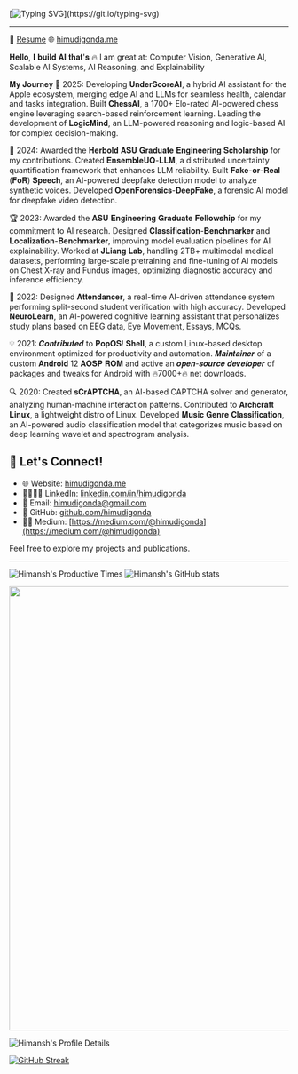 [![Typing SVG](https://readme-typing-svg.herokuapp.com?&pause=3000&duration=1000&color=FF0000&center=true&width=440&height=70&lines=I'm+Himansh+Mudigonda!)](https://git.io/typing-svg)

---

📄 [Resume](https://docs.google.com/document/d/1CKc8khM8-MQzm2kvYjrlrGvkbN9oZyH9YCuXJPehxFE/edit?usp=sharing) 🌐 [himudigonda.me](https://himudigonda.me)

𝐇𝐞𝐥𝐥𝐨, 𝐈 𝐛𝐮𝐢𝐥𝐝 𝐀𝐈 𝐭𝐡𝐚𝐭'𝐬 🔥
I am great at: Computer Vision, Generative AI, Scalable AI Systems, AI Reasoning, and Explainability

𝐌𝐲 𝐉𝐨𝐮𝐫𝐧𝐞𝐲
🚀 2025: Developing 𝐔𝐧𝐝𝐞𝐫𝐒𝐜𝐨𝐫𝐞𝐀𝐈, a hybrid AI assistant for the Apple ecosystem, merging edge AI and LLMs for seamless health, calendar and tasks integration. Built 𝐂𝐡𝐞𝐬𝐬𝐀𝐈, a 1700+ Elo-rated AI-powered chess engine leveraging search-based reinforcement learning. Leading the development of 𝐋𝐨𝐠𝐢𝐜𝐌𝐢𝐧𝐝, an LLM-powered reasoning and logic-based AI for complex decision-making.

🧠 2024: Awarded the 𝐇𝐞𝐫𝐛𝐨𝐥𝐝 𝐀𝐒𝐔 𝐆𝐫𝐚𝐝𝐮𝐚𝐭𝐞 𝐄𝐧𝐠𝐢𝐧𝐞𝐞𝐫𝐢𝐧𝐠 𝐒𝐜𝐡𝐨𝐥𝐚𝐫𝐬𝐡𝐢𝐩 for my contributions. Created 𝐄𝐧𝐬𝐞𝐦𝐛𝐥𝐞𝐔𝐐-𝐋𝐋𝐌, a distributed uncertainty quantification framework that enhances LLM reliability. Built 𝐅𝐚𝐤𝐞-𝐨𝐫-𝐑𝐞𝐚𝐥 (𝐅𝐨𝐑) 𝐒𝐩𝐞𝐞𝐜𝐡, an AI-powered deepfake detection model to analyze synthetic voices. Developed 𝐎𝐩𝐞𝐧𝐅𝐨𝐫𝐞𝐧𝐬𝐢𝐜𝐬-𝐃𝐞𝐞𝐩𝐅𝐚𝐤𝐞, a forensic AI model for deepfake video detection.

🏆 2023: Awarded the 𝐀𝐒𝐔 𝐄𝐧𝐠𝐢𝐧𝐞𝐞𝐫𝐢𝐧𝐠 𝐆𝐫𝐚𝐝𝐮𝐚𝐭𝐞 𝐅𝐞𝐥𝐥𝐨𝐰𝐬𝐡𝐢𝐩 for my commitment to AI research. Designed 𝐂𝐥𝐚𝐬𝐬𝐢𝐟𝐢𝐜𝐚𝐭𝐢𝐨𝐧-𝐁𝐞𝐧𝐜𝐡𝐦𝐚𝐫𝐤𝐞𝐫 and 𝐋𝐨𝐜𝐚𝐥𝐢𝐳𝐚𝐭𝐢𝐨𝐧-𝐁𝐞𝐧𝐜𝐡𝐦𝐚𝐫𝐤𝐞𝐫, improving model evaluation pipelines for AI explainability. Worked at 𝐉𝐋𝐢𝐚𝐧𝐠 𝐋𝐚𝐛, handling 2TB+ multimodal medical datasets, performing large-scale pretraining and fine-tuning of AI models on Chest X-ray and Fundus images, optimizing diagnostic accuracy and inference efficiency.

🔬 2022: Designed 𝐀𝐭𝐭𝐞𝐧𝐝𝐚𝐧𝐜𝐞𝐫, a real-time AI-driven attendance system performing split-second student verification with high accuracy. Developed 𝐍𝐞𝐮𝐫𝐨𝐋𝐞𝐚𝐫𝐧, an AI-powered cognitive learning assistant that personalizes study plans based on EEG data, Eye Movement, Essays, MCQs.

💡 2021: 𝑪𝒐𝒏𝒕𝒓𝒊𝒃𝒖𝒕𝒆𝒅 to 𝐏𝐨𝐩𝐎𝐒! 𝐒𝐡𝐞𝐥𝐥, a custom Linux-based desktop environment optimized for productivity and automation. 𝑴𝒂𝒊𝒏𝒕𝒂𝒊𝒏𝒆𝒓 of a custom 𝐀𝐧𝐝𝐫𝐨𝐢𝐝 12 𝐀𝐎𝐒𝐏 𝐑𝐎𝐌 and active an 𝒐𝒑𝒆𝒏-𝒔𝒐𝒖𝒓𝒄𝒆 𝒅𝒆𝒗𝒆𝒍𝒐𝒑𝒆𝒓 of packages and tweaks for Android with 🔥7000+🔥 net downloads.

🔍 2020: Created 𝐬𝐂𝐫𝐀𝐏𝐓𝐂𝐇𝐀, an AI-based CAPTCHA solver and generator, analyzing human-machine interaction patterns. Contributed to 𝐀𝐫𝐜𝐡𝐜𝐫𝐚𝐟𝐭 𝐋𝐢𝐧𝐮𝐱, a lightweight distro of Linux. Developed 𝐌𝐮𝐬𝐢𝐜 𝐆𝐞𝐧𝐫𝐞 𝐂𝐥𝐚𝐬𝐬𝐢𝐟𝐢𝐜𝐚𝐭𝐢𝐨𝐧, an AI-powered audio classification model that categorizes music based on deep learning wavelet and spectrogram analysis.

## 🔗 Let's Connect!

- 🌐 Website: [himudigonda.me](https://himudigonda.me)
- 🫱🏽‍🫲🏻 LinkedIn: [linkedin.com/in/himudigonda](https://www.linkedin.com/in/himudigonda)
- 📧 Email: [himudigonda@gmail.com](mailto:himudigonda@gmail.com)
- 🐙 GitHub: [github.com/himudigonda](https://www.github.com/himudigonda)
- ✍🏽 Medium: [https://medium.com/@himudigonda](https://medium.com/@himudigonda)

Feel free to explore my projects and publications.

---
![Himansh's Productive Times](http://github-profile-summary-cards.vercel.app/api/cards/productive-time?username=himudigonda&theme=radical&utcOffset=-7) ![Himansh's GitHub stats](https://github-readme-stats.vercel.app/api?username=himudigonda&show_icons=true&theme=radical)


<img width=800 src="https://github-profile-trophy.vercel.app/?username=himudigonda&margin-w=15&column=9&theme=tokyonight&no-frame=true"/>



![Himansh's Profile Details](http://github-profile-summary-cards.vercel.app/api/cards/profile-details?username=himudigonda&theme=radical)





[![GitHub Streak](https://github-readme-streak-stats.herokuapp.com/?user=himudigonda&theme=dark)](https://git.io/streak-stats)

